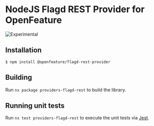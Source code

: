 # NodeJS Flagd REST Provider for OpenFeature

![Experimental](https://img.shields.io/badge/experimental-breaking%20changes%20allowed-yellow)

## Installation

```
$ npm install @openfeature/flagd-rest-provider
```

## Building

Run `nx package providers-flagd-rest` to build the library.

## Running unit tests

Run `nx test providers-flagd-rest` to execute the unit tests via [Jest](https://jestjs.io).

